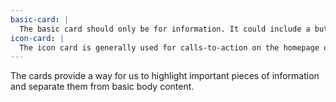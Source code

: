 ```yaml
---
basic-card: |
  The basic card should only be for information. It could include a button, but is never a link itself.
icon-card: |
  The icon card is generally used for calls-to-action on the homepage or highlights on inside pages.
---
```


The cards provide a way for us to highlight important pieces of information and separate them from basic body content.
